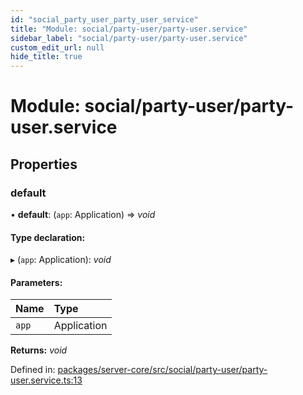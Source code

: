 ```yaml
---
id: "social_party_user_party_user_service"
title: "Module: social/party-user/party-user.service"
sidebar_label: "social/party-user/party-user.service"
custom_edit_url: null
hide_title: true
---
```


# Module: social/party-user/party-user.service

## Properties

### default

• **default**: (`app`: Application) => *void*

#### Type declaration:

▸ (`app`: Application): *void*

#### Parameters:

Name | Type |
:------ | :------ |
`app` | Application |

**Returns:** *void*

Defined in: [packages/server-core/src/social/party-user/party-user.service.ts:13](https://github.com/xr3ngine/xr3ngine/blob/a16a45d7e/packages/server-core/src/social/party-user/party-user.service.ts#L13)

